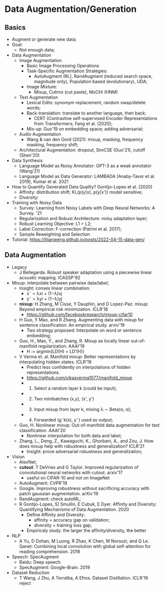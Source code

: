 # Data Augmentation/Generation

## Basics
- Augment or generate new data;
- Goal:
	- Not enough data;
- Data Augmentation
	- Image Augmentation
		- Basic Image Processing Operations
		- Task-Specific Augmentation Strategies:
			- AutoAugment (RL), RandAugment (reduced search space, magnitude only), Population based (evolutionary), UDA;
		- Image Mixture:
			- Mixup, Cutmix (cut paste), MoCHi (HNM)
	- Text Augmentation
		- Lexical Edits: synomym replacement, random swap/delete words;
		- Back-translation: translate to another language, then back;
			- CERT (Contrastive self-supervised Encoder Representations from Transformers; Fang et al. (2020);
		- Mix-up: Guo'19 on embedding space; adding adversarial;
	- Audio Augmentation
		- Wang & van den Oord (2021): mixup, masking, frequency masking, frequency shift;
	- Architectural Augmentation: dropout, SimCSE (Guo'21), cutoff (Shen'20)
- Data Synthesis
	- Language Model as Noisy Annotator: GPT-3 as a weak annotator (Wang'21)
	- Language Model as Data Generator: LAMBADA (Anaby-Tavor et al. 2019), Kumar et al. 2021
- How to Quantify Generated Data Quality? Gontijo-Lopes et al. (2020)
	- Affinity: distribution shift; KL(p(y|x), p(y|x')) model sensitive;
	- Diversity:
- Training with Noisy Data
	- Survey: Learning from Noisy Labels with Deep Neural Networks: A Survey. '21
	- Regularization and Robust Architecture: noisy adaptation layer;
	- Robust Learning Objective: L1 > L2;
	- Label Correction: F-correction (Patrini et al. 2017);
	- Sample Reweighting and Selection
- Tutorial: https://lilianweng.github.io/posts/2022-04-15-data-gen/

## Data Augmentation
- Legacy
	- J Bellegarda. Robust speaker adaptation using a piecewise linear acoustic mapping. ICASSP'92
- Mixup: interpolate between pairwise data/label;
	- Insight: convex linear combination:
		- x˜ = λxi + (1−λ)xj 
		- y˜ = λyi + (1−λ)yj 
	- **mixup**: H Zhang, M Cisse, Y Dauphin, and D Lopez-Paz. mixup: Beyond empirical risk minimization. ICLR'18
		- https://github.com/facebookresearch/mixup-cifar10
	- H Guo, Y Mao, and R Zhang. Augmenting data with
	mixup for sentence classification: An empirical study. arxiv'19
		- Two strategy proposed: Interpolate on word or sentence embedding;
	- Guo, H., Mao, Y., and Zhang, R. Mixup as locally linear out-of-manifold regularization. AAAI'19
		- H := argmin{LD(H) + LD′(H)}
	- V Verma et. al. Manifold mixup: Better representations by interpolating hidden states. ICLR'19
		- Predict less confidently on interpolations of hidden representations.
		- https://github.com/vikasverma1077/manifold_mixup
		- 1. Select a random layer k (could be input);
		- 2. Two minibatches (x,y), (x', y')
		- 3. Input mixup from layer k, mixing λ ∼ Beta(α, α);
		- 4. Forwarded (g˜k(x), y˜) used as output;
	- Guo, H. Nonlinear mixup: Out-of-manifold data augmentation for text classification. AAAI'20
		- Nonlinear interpolation for both data and label;
	- Zhang, L., Deng, Z., Kawaguchi, K., Ghorbani, A., and Zou, J. How does mixup help with robustness and generalization? ICLR'21
		- Insight: prove adversarial robustness and generalization;
- Vision
	- AlexNet;
	- **cutout**: T DeVries and G Taylor. Improved regularization of convolutional neural networks with cutout. arxiv'17
		- useful on CIFAR-10 and not on ImageNet
	- AutoAugment: CVPR'19
	- Google. Improving robustness without sacrificing accuracy with patch gaussian augmentation. arXiv'19
	- RandAugment: check autoML;
	- R Gontijo-Lopes, S] Smullin, E Cubuk, E Dyer. Affinity and Diversity: Quantifying Mechanisms of Data Augmentation. 2020
		- Define Affinity and Diversity:
			- affinity = accuracy gap on validation;
			- diversity = training loss gap;
		- Empiricaly study: the larger the affinity/diversity, the better
- NLP
	- A Yu, D Dohan, M Luong, R Zhao, K Chen, M Norouzi, and Q Le. Qanet: Combining local convolution with global self-attention for reading comprehension. 2018
- Speech: SpecAugment
	- Baidu: Deep speech.
	- SpecAugment: Google-Brain. 2019
- Dataset Reduction
	- T Wang, J Zhu, A Torralba, A Efros. Dataset Distillation. ICLR'19 reject
